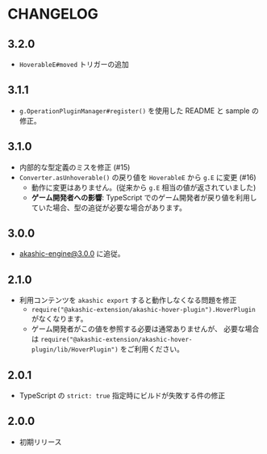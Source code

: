 # CHANGELOG

## 3.2.0
* `HoverableE#moved` トリガーの追加

## 3.1.1
* `g.OperationPluginManager#register()` を使用した README と sample の修正。

## 3.1.0
* 内部的な型定義のミスを修正 (#15)
* `Converter.asUnhoverable()` の戻り値を `HoverableE` から `g.E` に変更 (#16)
  * 動作に変更はありません。(従来から `g.E` 相当の値が返されていました)
  * **ゲーム開発者への影響**: TypeScript でのゲーム開発者が戻り値を利用していた場合、型の追従が必要な場合があります。

## 3.0.0
* akashic-engine@3.0.0 に追従。

## 2.1.0
* 利用コンテンツを `akashic export` すると動作しなくなる問題を修正
  * `require("@akashic-extension/akashic-hover-plugin").HoverPlugin` がなくなります。
  * ゲーム開発者がこの値を参照する必要は通常ありませんが、
    必要な場合は `require("@akashic-extension/akashic-hover-plugin/lib/HoverPlugin")` をご利用ください。

## 2.0.1
* TypeScript の `strict: true` 指定時にビルドが失敗する件の修正

## 2.0.0
* 初期リリース
